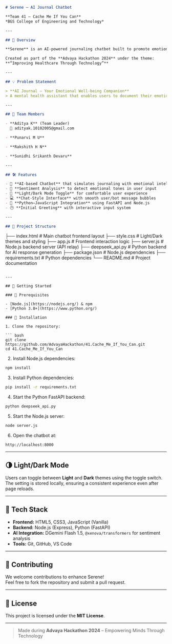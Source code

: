 ```markdown
# Serene – AI Journal Chatbot

**Team 41 – Cache Me If You Can**  
*BGS College of Engineering and Technology*

---

## 🌟 Overview

**Serene** is an AI-powered journaling chatbot built to promote emotional well-being through conversation. It offers users a safe, friendly space to express their thoughts and feelings, while receiving intelligent, empathetic responses generated by AI.

Created as part of the **Advaya Hackathon 2024** under the theme:  
**“Improving Healthcare Through Technology”**

---

## 💡 Problem Statement

> **AI Journal – Your Emotional Well-being Companion**  
> A mental health assistant that enables users to document their emotions and get supportive, AI-driven responses in real time.

---

## 👥 Team Members

- **Aditya K** (Team Leader)  
  📧 adityak.10102005@gmail.com  

- **Punarvi M U**

- **Rakshith H N**

- **Sunidhi Srikanth Devaru**

---

## 🛠️ Features

- 🧠 **AI-based Chatbot** that simulates journaling with emotional intelligence
- 💬 **Sentiment Analysis** to detect emotional tones in user input
- 🎨 **Light/Dark Mode Toggle** for comfortable user experience
- 💻 **Chat-Style Interface** with smooth user/bot message bubbles
- 🔌 **Python–JavaScript Integration** using FastAPI and Node.js
- 🕒 **Initial Greeting** with interactive input system

---

## 📁 Project Structure

```
├── index.html             # Main chatbot frontend layout
├── style.css              # Light/Dark themes and styling
├── app.js                 # Frontend interaction logic
├── server.js              # Node.js backend server (API relay)
├── deepseek_api.py        # Python backend for AI response generation
├── package.json           # Node.js dependencies
├── requirements.txt       # Python dependencies
└── README.md              # Project documentation
```

---

## 🚀 Getting Started

### 🔧 Prerequisites

- [Node.js](https://nodejs.org/) & npm
- [Python 3.8+](https://www.python.org/)

### 🧪 Installation

1. Clone the repository:

``` bash
git clone https://github.com/AdvayaHackathon/41.Cache_Me_If_You_Can.git
cd 41.Cache_Me_If_You_Can
```

2. Install Node.js dependencies:

``` bash
npm install
```

3. Install Python dependencies:

```bash
pip install -r requirements.txt
```

4. Start the Python FastAPI backend:

```bash
python deepseek_api.py
```

5. Start the Node.js server:

```bash
node server.js
```

6. Open the chatbot at:

```
http://localhost:8000
```

---

## 🌗 Light/Dark Mode

Users can toggle between **Light** and **Dark** themes using the toggle switch. The setting is stored locally, ensuring a consistent experience even after page reloads.

---

## 🧠 Tech Stack

- **Frontend:** HTML5, CSS3, JavaScript (Vanilla)
- **Backend:** Node.js (Express), Python (FastAPI)
- **AI Integration:** DGemini Flash 1.5, `@xenova/transformers` for sentiment analysis
- **Tools:** Git, GitHub, VS Code

---

## 🤝 Contributing

We welcome contributions to enhance Serene!  
Feel free to fork the repository and submit a pull request.

---

## 📄 License

This project is licensed under the **MIT License**.

---

> Made during **Advaya Hackathon 2024** – Empowering Minds Through Technology
```
